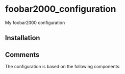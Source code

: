 # foobar2000_configuration
My foobar2000 configuration


## Installation

## Comments
The configuration is based on the following components:


